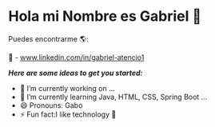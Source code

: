# Hola mi Nombre es Gabriel  👋

<!--
**GaboEnr/GaboEnr** is a ✨ _special_ ✨ repository because its `README.md` (this file) appears on your GitHub profile.
-->
Puedes encontrarme 🌎:

🔗 - www.linkedin.com/in/gabriel-atencio1


***Here are some ideas to get you started:*** 

- 🔭 I’m currently working on ...
- 🌱 I’m currently learning Java, HTML, CSS, Spring Boot ...
- 😄 Pronouns: Gabo
- ⚡ Fun fact:I like technology 🌟

    
